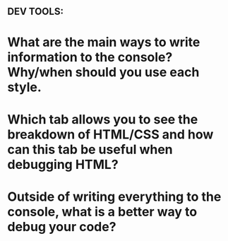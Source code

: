 ## DEV TOOLS:

# What are the main ways to write information to the console? Why/when should you use each style.

# Which tab allows you to see the breakdown of HTML/CSS and how can this tab be useful when debugging HTML?

# Outside of writing everything to the console, what is a better way to debug your code?
